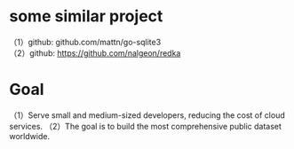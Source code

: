 # some similar project

（1）github: github.com/mattn/go-sqlite3  
（2）github: https://github.com/nalgeon/redka

# Goal 

（1）Serve small and medium-sized developers, reducing the cost of cloud services.
（2）The goal is to build the most comprehensive public dataset worldwide.